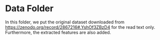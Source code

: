 # Data Folder

In this folder, we put the original dataset downloaded from https://zenodo.org/record/2867216#.YshOf3ZBzD4 for the read text only. Furthermore, the extracted features are also added.

